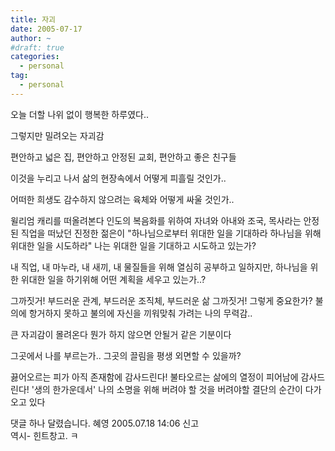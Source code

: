 ```yaml
---
title: 자괴
date: 2005-07-17
author: ~
#draft: true
categories:
  - personal
tag:
  - personal
---
```




오늘 더할 나위 없이 행복한 하루였다..

그렇지만 밀려오는 자괴감

편안하고 넓은 집,
편안하고 안정된 교회,
편안하고 좋은 친구들

이것을 누리고 나서 삶의 현장속에서 어떻게 피흘릴 것인가..

어떠한 희생도 감수하지 않으려는 육체와 어떻게 싸울 것인가..

윌리엄 캐리를 떠올려본다
인도의 복음화를 위하여 자녀와 아내와 조국, 목사라는 안정된 직업을 떠났던 진정한 젊은이
"하나님으로부터 위대한 일을 기대하라
하나님을 위해 위대한 일을 시도하라"
나는 위대한 일을 기대하고 시도하고 있는가?

내 직업, 내 마누라, 내 새끼, 내 물질들을 위해 열심히 공부하고 일하지만,
하나님을 위한 위대한 일을 하기위해 어떤 계획을 세우고 있는가..?

그까짓거! 부드러운 관계, 부드러운 조직체, 부드러운 삶
그까짓거! 그렇게 중요한가? 불의에 항거하지 못하고 불의에 자신을 끼워맞춰 가려는 나의 무력감..

큰 자괴감이 몰려온다
뭔가 하지 않으면 안될거 같은 기분이다

그곳에서 나를 부르는가..
그곳의 끌림을 평생 외면할 수 있을까? 

끓어오르는 피가 아직 존재함에 감사드린다!
불타오르는 삶에의 열정이 피어남에 감사드린다!
'생의 한가운데서'
나의 소명을 위해 버려야 할 것을 버려야할 결단의 순간이 다가오고 있다


 댓글 하나 달렸습니다.
 혜영 2005.07.18 14:06 신고   
역시- 힌트창고. ㅋ




